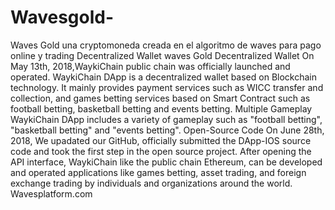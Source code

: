 # Wavesgold-
Waves Gold una cryptomoneda creada en el algoritmo de waves para pago online y trading
Decentralized Wallet waves Gold
Decentralized Wallet
On May 13th, 2018,WaykiChain public chain was officially launched and operated. WaykiChain DApp is a decentralized wallet based on Blockchain technology. It mainly provides payment services such as WICC transfer and collection, and games betting services based on Smart Contract such as football betting, basketball betting and events betting.
Multiple Gameplay
WaykiChain DApp includes a variety of gameplay such as "football betting", "basketball betting" and "events betting".
Open-Source Code
On June 28th, 2018, We upadated our GitHub, officially submitted the DApp-IOS source code and took the first step in the open source project. After opening the API interface, WaykiChain like the public chain Ethereum, can be developed and operated applications like games betting, asset trading, and foreign exchange trading by individuals and organizations around the world.
Wavesplatform.com 
